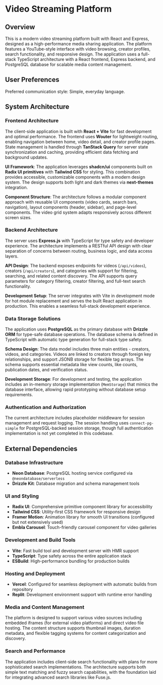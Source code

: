 # Video Streaming Platform

## Overview

This is a modern video streaming platform built with React and Express, designed as a high-performance media sharing application. The platform features a YouTube-style interface with video browsing, creator profiles, search functionality, and responsive design. The application uses a full-stack TypeScript architecture with a React frontend, Express backend, and PostgreSQL database for scalable media content management.

## User Preferences

Preferred communication style: Simple, everyday language.

## System Architecture

### Frontend Architecture
The client-side application is built with **React + Vite** for fast development and optimal performance. The frontend uses **Wouter** for lightweight routing, enabling navigation between home, video detail, and creator profile pages. State management is handled through **TanStack Query** for server state synchronization and caching, providing efficient data fetching and background updates.

**UI Framework**: The application leverages **shadcn/ui** components built on **Radix UI primitives** with **Tailwind CSS** for styling. This combination provides accessible, customizable components with a modern design system. The design supports both light and dark themes via **next-themes** integration.

**Component Structure**: The architecture follows a modular component approach with reusable UI components (video cards, search bars, navigation), layout components (header, sidebar), and page-level components. The video grid system adapts responsively across different screen sizes.

### Backend Architecture
The server uses **Express.js** with TypeScript for type safety and developer experience. The architecture implements a RESTful API design with clear separation of concerns between routing, business logic, and data access layers.

**API Design**: The backend exposes endpoints for videos (`/api/videos`), creators (`/api/creators`), and categories with support for filtering, searching, and related content discovery. The API supports query parameters for category filtering, creator filtering, and full-text search functionality.

**Development Setup**: The server integrates with Vite in development mode for hot module replacement and serves the built React application in production. This enables a seamless full-stack development experience.

### Data Storage Solutions
The application uses **PostgreSQL** as the primary database with **Drizzle ORM** for type-safe database operations. The database schema is defined in TypeScript with automatic type generation for full-stack type safety.

**Schema Design**: The data model includes three main entities - creators, videos, and categories. Videos are linked to creators through foreign key relationships, and support JSONB storage for flexible tag arrays. The schema supports essential metadata like view counts, like counts, publication dates, and verification status.

**Development Storage**: For development and testing, the application includes an in-memory storage implementation (`MemStorage`) that mimics the database interface, allowing rapid prototyping without database setup requirements.

### Authentication and Authorization
The current architecture includes placeholder middleware for session management and request logging. The session handling uses `connect-pg-simple` for PostgreSQL-backed session storage, though full authentication implementation is not yet completed in this codebase.

## External Dependencies

### Database Infrastructure
- **Neon Database**: PostgreSQL hosting service configured via `@neondatabase/serverless`
- **Drizzle Kit**: Database migration and schema management tools

### UI and Styling
- **Radix UI**: Comprehensive primitive component library for accessibility
- **Tailwind CSS**: Utility-first CSS framework for responsive design
- **Framer Motion**: Animation library for smooth UI transitions (configured but not extensively used)
- **Embla Carousel**: Touch-friendly carousel component for video galleries

### Development and Build Tools
- **Vite**: Fast build tool and development server with HMR support
- **TypeScript**: Type safety across the entire application stack
- **ESBuild**: High-performance bundling for production builds

### Hosting and Deployment
- **Vercel**: Configured for seamless deployment with automatic builds from repository
- **Replit**: Development environment support with runtime error handling

### Media and Content Management
The platform is designed to support various video sources including embedded iframes (for external video platforms) and direct video file hosting. The content structure supports thumbnail images, duration metadata, and flexible tagging systems for content categorization and discovery.

### Search and Performance
The application includes client-side search functionality with plans for more sophisticated search implementations. The architecture supports both simple text matching and fuzzy search capabilities, with the foundation laid for integrating advanced search libraries like Fuse.js.